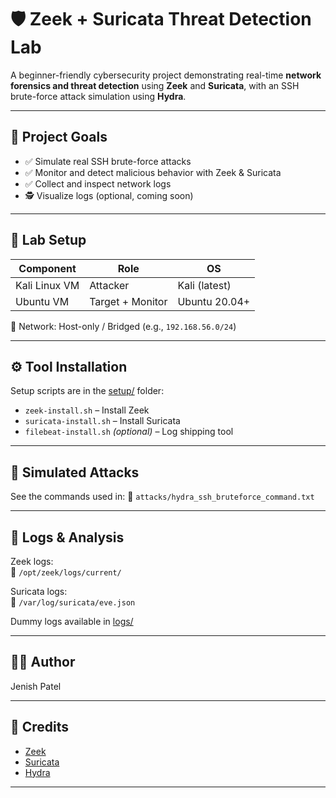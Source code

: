# 🛡️ Zeek + Suricata Threat Detection Lab

A beginner-friendly cybersecurity project demonstrating real-time **network forensics and threat detection** using **Zeek** and **Suricata**, with an SSH brute-force attack simulation using **Hydra**.

---

## 📌 Project Goals

- ✅ Simulate real SSH brute-force attacks  
- ✅ Monitor and detect malicious behavior with Zeek & Suricata  
- ✅ Collect and inspect network logs  
- 🕵️ Visualize logs (optional, coming soon)

---

## 🧱 Lab Setup

| Component       | Role              | OS              |
|-----------------|-------------------|-----------------|
| Kali Linux VM   | Attacker          | Kali (latest)   |
| Ubuntu VM       | Target + Monitor  | Ubuntu 20.04+   |

📡 Network: Host-only / Bridged (e.g., `192.168.56.0/24`)

---

## ⚙️ Tool Installation

Setup scripts are in the [setup/](setup/) folder:

- `zeek-install.sh` – Install Zeek
- `suricata-install.sh` – Install Suricata
- `filebeat-install.sh` *(optional)* – Log shipping tool

---

## 🧪 Simulated Attacks

See the commands used in:
📁 `attacks/hydra_ssh_bruteforce_command.txt`

---

## 📝 Logs & Analysis

Zeek logs:  
📂 `/opt/zeek/logs/current/`

Suricata logs:  
📂 `/var/log/suricata/eve.json`

Dummy logs available in [logs/](logs/)

---

## 👨‍💻 Author

Jenish Patel


---

## 🧠 Credits

- [Zeek](https://zeek.org/)  
- [Suricata](https://suricata.io/)  
- [Hydra](https://github.com/vanhauser-thc/thc-hydra)

---


